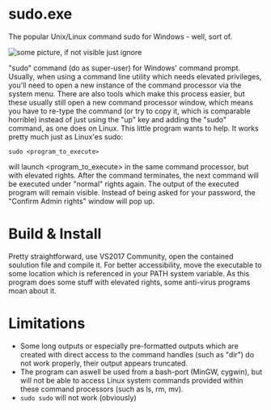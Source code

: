 # sudo.exe
The popular Unix/Linux command sudo for Windows - well, sort of.

![some picture, if not visible just ignore](https://i.imgur.com/DQNtMJi.png)

"sudo" command (do as super-user) for Windows' command prompt. Usually, when using a command line utility which needs elevated privileges, you'll need to open a new instance of the command processor via the system menu. There are also tools which make this process easier, but these usually still open a new command processor window, which means you have to re-type the command (or try to copy it, which is comparable horrible) instead of just using the "up" key and adding the "sudo" command, as one does on Linux.
This little program wants to help. It works pretty much just as Linux'es sudo:
```
sudo <program_to_execute>
```
will launch <program_to_execute> in the same command processor, but with elevated rights. After the command terminates, the next command will be executed under "normal" rights again. The output of the executed program will remain visible. Instead of being asked for your password, the "Confirm Admin rights" window will pop up.

# Build & Install
Pretty straightforward, use VS2017 Community, open the contained soulution file and compile it. For better accessibility, move the executable to some location which is referenced in your PATH system variable. As this program does some stuff with elevated rights, some anti-virus programs moan about it.

# Limitations
* Some long outputs or especially pre-formatted outputs which are created with direct access to the command handles (such as "dir") do not work properly, their output appears truncated.
* The program can aswell be used from a bash-port (MinGW, cygwin), but will not be able to access Linux system commands provided within these command processors (such as ls, rm, mv).  
* ``` sudo sudo ``` will not work (obviously)
  
